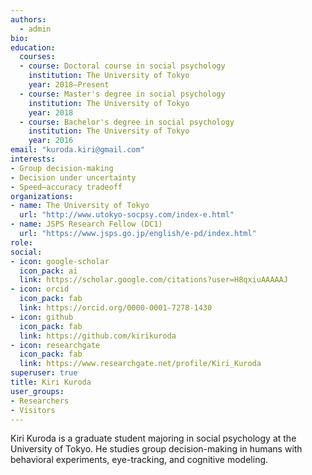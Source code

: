 ```yaml
---
authors:
  - admin
bio:
education:
  courses:
  - course: Doctoral course in social psychology
    institution: The University of Tokyo
    year: 2018–Present
  - course: Master's degree in social psychology
    institution: The University of Tokyo
    year: 2018
  - course: Bachelor's degree in social psychology
    institution: The University of Tokyo
    year: 2016
email: "kuroda.kiri@gmail.com"
interests:
- Group decision-making
- Decision under uncertainty
- Speed–accuracy tradeoff
organizations:
- name: The University of Tokyo
  url: "http://www.utokyo-socpsy.com/index-e.html"
- name: JSPS Research Fellow (DC1)
  url: "https://www.jsps.go.jp/english/e-pd/index.html"
role:
social:
- icon: google-scholar
  icon_pack: ai
  link: https://scholar.google.com/citations?user=H8qxiuAAAAAJ
- icon: orcid
  icon_pack: fab
  link: https://orcid.org/0000-0001-7278-1430
- icon: github
  icon_pack: fab
  link: https://github.com/kirikuroda
- icon: researchgate
  icon_pack: fab
  link: https://www.researchgate.net/profile/Kiri_Kuroda
superuser: true
title: Kiri Kuroda
user_groups:
- Researchers
- Visitors
---
```


Kiri Kuroda is a graduate student majoring in social psychology at the University of Tokyo. He studies group decision-making in humans with behavioral experiments, eye-tracking, and cognitive modeling.
